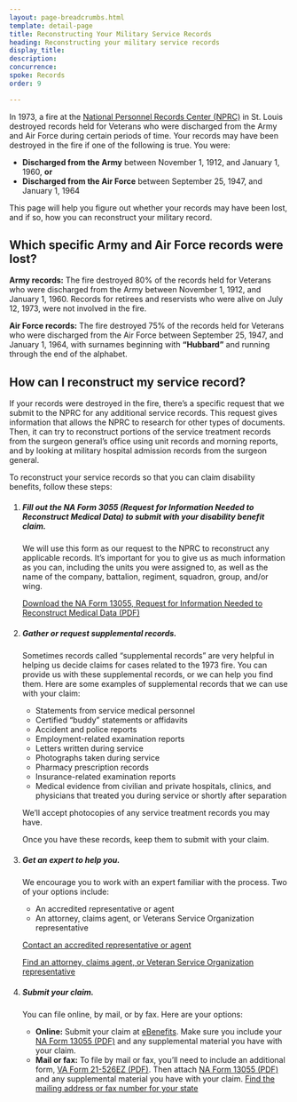 ```yaml
---
layout: page-breadcrumbs.html
template: detail-page
title: Reconstructing Your Military Service Records
heading: Reconstructing your military service records
display_title: 
description: 
concurrence:
spoke: Records
order: 9 

---
```


<div class="va-introtext">

In 1973, a fire at the [National Personnel Records Center (NPRC)](https://www.archives.gov/personnel-records-center/fire-1973) in St. Louis destroyed records held for Veterans who were discharged from the Army and Air Force during certain periods of time. Your records may have been destroyed in the fire if one of the following is true. You were:

- **Discharged from the Army** between November 1, 1912, and January 1, 1960, **or**
- **Discharged from the Air Force** between September 25, 1947, and January 1, 1964 

This page will help you figure out whether your records may have been lost, and if so, how you can reconstruct your military record.

</div>

## Which specific Army and Air Force records were lost?

**Army records:** The fire destroyed 80% of the records held for Veterans who were discharged from the Army between November 1, 1912, and January 1, 1960. Records for retirees and reservists who were alive on July 12, 1973, were not involved in the fire.

**Air Force records:** The fire destroyed 75% of the records held for Veterans who were discharged from the Air Force between September 25, 1947, and January 1, 1964, with surnames beginning with **“Hubbard”** and running through the end of the alphabet.

## How can I reconstruct my service record?

If your records were destroyed in the fire, there’s a specific request that we submit to the NPRC for any additional service records. This request gives information that allows the NPRC to research for other types of documents. Then, it can try to reconstruct portions of the service treatment records from the surgeon general’s office using unit records and morning reports, and by looking at military hospital admission records from the surgeon general.</br>

To reconstruct your service records so that you can claim disability benefits, follow these steps:

<ol class="process">
<li class="process-step list-one">

##### Fill out the NA Form 3055 (Request for Information Needed to Reconstruct Medical Data) to submit with your disability benefit claim. 

We will use this form as our request to the NPRC to reconstruct any applicable records. It’s important for you to give us as much information as you can, including the units you were assigned to, as well as the name of the company, battalion, regiment, squadron, group, and/or wing.</br>

[Download the NA Form 13055, Request for Information Needed to Reconstruct Medical Data (PDF)](https://www.archives.gov/files/st-louis/military-personnel/na-13055-info-2-reconstruct-medical-data.pdf)

</li>

<li class="process-step list-two">
  
##### Gather or request supplemental records. 

Sometimes records called “supplemental records” are very helpful in helping us decide claims for cases related to the 1973 fire. You can provide us with these supplemental records, or we can help you find them. Here are some examples of supplemental records that we can use with your claim:

- Statements from service medical personnel
- Certified “buddy” statements or affidavits
-	Accident and police reports
-	Employment-related examination reports
-	Letters written during service
-	Photographs taken during service
-	Pharmacy prescription records
-	Insurance-related examination reports
-	Medical evidence from civilian and private hospitals, clinics, and physicians that treated you during service or shortly after separation</br>

We’ll accept photocopies of any service treatment records you may have.</br>  

Once you have these records, keep them to submit with your claim.

</li>

<li class="process-step list-three">
  
##### Get an expert to help you. 

We encourage you to work with an expert familiar with the process. Two of your options include:

- An accredited representative or agent
-	An attorney, claims agent, or Veterans Service Organization representative

[Contact an accredited representative or agent](https://www.va.gov/ogc/apps/accreditation/index.asp)

[Find an attorney, claims agent, or Veteran Service Organization representative](https://www.ebenefits.va.gov/ebenefits/about/feature?feature=request-vso-representative)

</li>

<li class="process-step list-four">
  
##### Submit your claim. 

You can file online, by mail, or by fax. Here are your options:

-	**Online:** Submit your claim at [eBenefits](https://www.ebenefits.va.gov/ebenefits/homepage). Make sure you include your [NA Form 13055 (PDF)](https://www.archives.gov/files/st-louis/military-personnel/na-13055-info-2-reconstruct-medical-data.pdf) and any supplemental material you have with your claim.
- **Mail or fax:** To file by mail or fax, you’ll need to include an additional form, [VA Form 21-526EZ (PDF)](https://www.vba.va.gov/pubs/forms/VBA-21-526EZ-ARE.pdf). Then attach [NA Form 13055 (PDF)](https://www.archives.gov/files/st-louis/military-personnel/na-13055-info-2-reconstruct-medical-data.pdf) and any supplemental material you have with your claim. [Find the mailing address or fax number for your state](https://www.benefits.va.gov/compensation/mailingaddresses.asp) 

